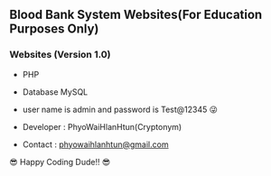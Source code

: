 ## Blood Bank System Websites(For Education Purposes Only)
### Websites (Version 1.0)

- PHP
- Database MySQL
- user name is admin and password is Test@12345 :stuck_out_tongue_winking_eye:

- Developer : PhyoWaiHlanHtun(Cryptonym) 
- Contact : phyowaihlanhtun@gmail.com

:sunglasses: Happy Coding Dude!! :sunglasses:
